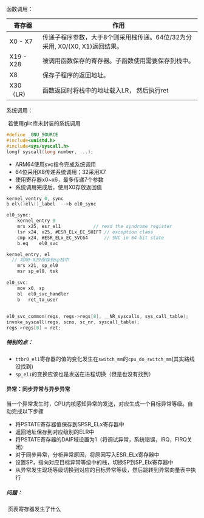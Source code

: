 函数调用：

| 寄存器    | 作用                                                         |
| --------- | ------------------------------------------------------------ |
| X0 - X7   | 传递子程序参数，大于8个则采用栈传递。64位/32为分采用, X0/(X0, X1)返回结果。 |
| X19 - X28 | 被调用函数保存的寄存器。子函数使用需要保存到栈中。           |
| X8        | 保存子程序的返回地址。                                       |
| X30（LR） | 函数返回时将栈中的地址载入LR， 然后执行ret                   |

系统调用：

​	若使用glic库未封装的系统调用

```c
#define _GNU_SOURCE
#include<unistd.h>
#include<sys/syscall.h>
longf syscall(long number, ...);
```

+ ARM64使用svc指令完成系统调用
+ 64位采用X8传递系统调用；32采用X7
+ 使用寄存器x0~x6，最多传递7个参数
+ 系统调用完成后，使用X0存放返回值

```c
kernel_ventry 0, sync
b el\()el\()_label  -->b el0_sync

el0_sync:
	kernel_entry 0
	mrs	x25, esr_el1			// read the syndrome register
	lsr	x24, x25, #ESR_ELx_EC_SHIFT	// exception class
	cmp	x24, #ESR_ELx_EC_SVC64		// SVC in 64-bit state
	b.eq	el0_svc

kernel_entry, el
  // 将X0-X29保存到sp栈中
    mrs	x21, sp_el0
	msr	sp_el0, tsk
        
el0_svc:
	mov	x0, sp
	bl	el0_svc_handler
	b	ret_to_user
        
        
el0_svc_common(regs, regs->regs[8], __NR_syscalls, sys_call_table);
invoke_syscall(regs, scno, sc_nr, syscall_table);
regs->regs[0] = ret;


```

##### 特别的点：

+ `ttbr0_el1`寄存器的值的变化发生在`switch_mm`的`cpu_do_switch_mm`(其实路线没找到)
+ `sp_el1`的变换应该也是发送在进程切换（但是也没有找到）

#### 异常：同步异常与异步异常

​	当一个异常发生时，CPU内核感知异常的发送，对应生成一个目标异常等级。自动完成以下步骤

+ 将PSTATE寄存器值保存到SPSR_ELx寄存器中
+ 返回地址保存到对应级别的ELR中
+ 将PSTATE寄存器的DAIF域设置为1（将调试异常，系统错误，IRQ，FIRQ关闭）
+ 对于同步异常，分析异常原因，将原因写入ESR_ELx寄存器中
+ 设置SP，指向对应目标异常等级中的栈，切换SP到SP_Elx寄存器中
+ 从异常发生现场等级切换到对应的目标异常等级，然后跳转到异常向量表中执行

##### 问题：

​	页表寄存器发生了什么